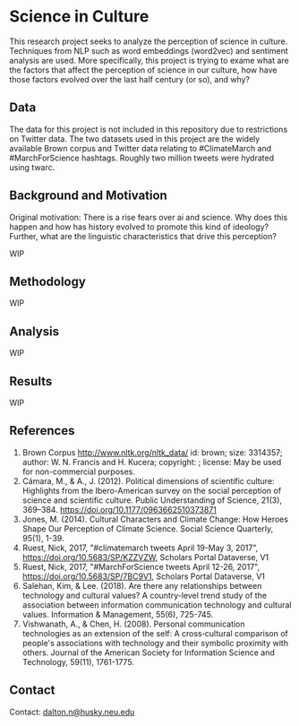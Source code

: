 # Science in Culture
This research project seeks to analyze the perception of science in culture. Techniques from NLP such as word embeddings (word2vec) and sentiment analysis are used. More specifically, this project is trying to exame what are the factors that affect the perception of science in our culture, how have those factors evolved over the last half century (or so), and why?

## Data
The data for this project is not included in this repository due to restrictions on Twitter data. The two datasets used in this project are the widely available Brown corpus and Twitter data relating to #ClimateMarch and #MarchForScience hashtags. Roughly two million tweets were hydrated using twarc.

## Background and Motivation
Original motivation: There is a rise fears over ai and science. Why does this happen and how has history evolved to promote this kind of ideology? Further, what are the linguistic characteristics that drive this perception?

WIP

## Methodology
WIP

## Analysis
WIP

## Results
WIP

## References
1. Brown Corpus http://www.nltk.org/nltk_data/ id: brown; size: 3314357; author: W. N. Francis and H. Kucera; copyright: ; license: May be used for non-commercial purposes.
2. Cámara, M., & A., J. (2012). Political dimensions of scientific culture: Highlights from the Ibero-American survey on the social perception of science and scientific culture. Public Understanding of Science, 21(3), 369–384. https://doi.org/10.1177/0963662510373871
3. Jones, M. (2014). Cultural Characters and Climate Change: How Heroes Shape Our Perception of Climate Science. Social Science Quarterly, 95(1), 1-39.
4. Ruest, Nick, 2017, "#climatemarch tweets April 19-May 3, 2017", https://doi.org/10.5683/SP/KZZVZW, Scholars Portal Dataverse, V1
5. Ruest, Nick, 2017, "#MarchForScience tweets April 12-26, 2017", https://doi.org/10.5683/SP/7BC9V1, Scholars Portal Dataverse, V1
6. Salehan, Kim, & Lee. (2018). Are there any relationships between technology and cultural values? A country-level trend study of the association between information communication technology and cultural values. Information & Management, 55(6), 725-745.
7. Vishwanath, A., & Chen, H. (2008). Personal communication technologies as an extension of the self: A cross‐cultural comparison of people's associations with technology and their symbolic proximity with others. Journal of the American Society for Information Science and Technology, 59(11), 1761-1775.

## Contact

Contact: dalton.n@husky.neu.edu
